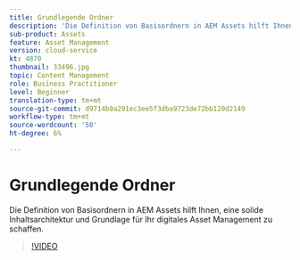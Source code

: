 ```yaml
---
title: Grundlegende Ordner
description: 'Die Definition von Basisordnern in AEM Assets hilft Ihnen, eine solide Inhaltsarchitektur und Grundlage für Ihr digitales Asset Management zu schaffen. '
sub-product: Assets
feature: Asset Management
version: cloud-service
kt: 4870
thumbnail: 33496.jpg
topic: Content Management
role: Business Practitioner
level: Beginner
translation-type: tm+mt
source-git-commit: d9714b9a291ec3ee5f3dba9723de72bb120d2149
workflow-type: tm+mt
source-wordcount: '50'
ht-degree: 6%

---
```



# Grundlegende Ordner

Die Definition von Basisordnern in AEM Assets hilft Ihnen, eine solide Inhaltsarchitektur und Grundlage für Ihr digitales Asset Management zu schaffen.

>[!VIDEO](https://video.tv.adobe.com/v/33496/?quality=12&learn=on&hidetitle=true)
